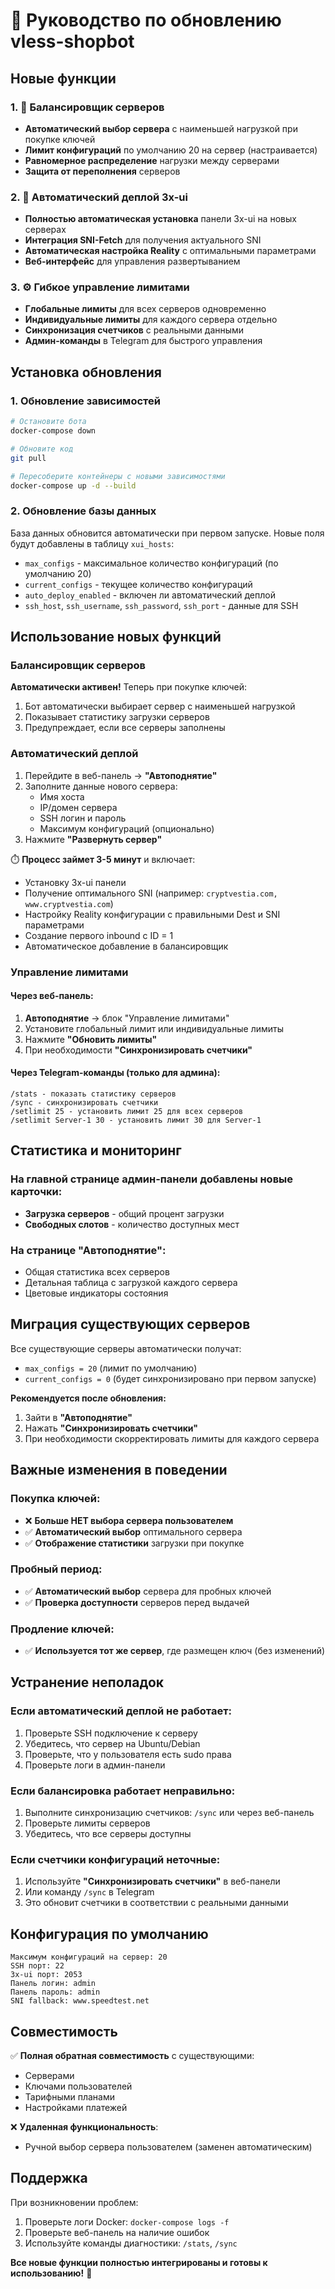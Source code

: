 # 🚀 Руководство по обновлению vless-shopbot

## Новые функции

### 1. 🎯 Балансировщик серверов
- **Автоматический выбор сервера** с наименьшей нагрузкой при покупке ключей
- **Лимит конфигураций** по умолчанию 20 на сервер (настраивается)
- **Равномерное распределение** нагрузки между серверами
- **Защита от переполнения** серверов

### 2. 🚀 Автоматический деплой 3x-ui
- **Полностью автоматическая установка** панели 3x-ui на новых серверах
- **Интеграция SNI-Fetch** для получения актуального SNI
- **Автоматическая настройка Reality** с оптимальными параметрами
- **Веб-интерфейс** для управления развертыванием

### 3. ⚙️ Гибкое управление лимитами
- **Глобальные лимиты** для всех серверов одновременно
- **Индивидуальные лимиты** для каждого сервера отдельно
- **Синхронизация счетчиков** с реальными данными
- **Админ-команды** в Telegram для быстрого управления

## Установка обновления

### 1. Обновление зависимостей

```bash
# Остановите бота
docker-compose down

# Обновите код
git pull

# Пересоберите контейнеры с новыми зависимостями
docker-compose up -d --build
```

### 2. Обновление базы данных

База данных обновится автоматически при первом запуске. Новые поля будут добавлены в таблицу `xui_hosts`:
- `max_configs` - максимальное количество конфигураций (по умолчанию 20)
- `current_configs` - текущее количество конфигураций
- `auto_deploy_enabled` - включен ли автоматический деплой
- `ssh_host`, `ssh_username`, `ssh_password`, `ssh_port` - данные для SSH

## Использование новых функций

### Балансировщик серверов

**Автоматически активен!** Теперь при покупке ключей:
1. Бот автоматически выбирает сервер с наименьшей нагрузкой
2. Показывает статистику загрузки серверов
3. Предупреждает, если все серверы заполнены

### Автоматический деплой

1. Перейдите в веб-панель → **"Автоподнятие"**
2. Заполните данные нового сервера:
   - Имя хоста
   - IP/домен сервера
   - SSH логин и пароль
   - Максимум конфигураций (опционально)
3. Нажмите **"Развернуть сервер"**

⏱️ **Процесс займет 3-5 минут** и включает:
- Установку 3x-ui панели
- Получение оптимального SNI (например: `cryptvestia.com, www.cryptvestia.com`)
- Настройку Reality конфигурации с правильными Dest и SNI параметрами
- Создание первого inbound с ID = 1
- Автоматическое добавление в балансировщик

### Управление лимитами

#### Через веб-панель:
1. **Автоподнятие** → блок "Управление лимитами"
2. Установите глобальный лимит или индивидуальные лимиты
3. Нажмите **"Обновить лимиты"**
4. При необходимости **"Синхронизировать счетчики"**

#### Через Telegram-команды (только для админа):

```
/stats - показать статистику серверов
/sync - синхронизировать счетчики
/setlimit 25 - установить лимит 25 для всех серверов
/setlimit Server-1 30 - установить лимит 30 для Server-1
```

## Статистика и мониторинг

### На главной странице админ-панели добавлены новые карточки:
- **Загрузка серверов** - общий процент загрузки
- **Свободных слотов** - количество доступных мест

### На странице "Автоподнятие":
- Общая статистика всех серверов
- Детальная таблица с загрузкой каждого сервера
- Цветовые индикаторы состояния

## Миграция существующих серверов

Все существующие серверы автоматически получат:
- `max_configs = 20` (лимит по умолчанию)
- `current_configs = 0` (будет синхронизировано при первом запуске)

**Рекомендуется после обновления:**
1. Зайти в **"Автоподнятие"**
2. Нажать **"Синхронизировать счетчики"**
3. При необходимости скорректировать лимиты для каждого сервера

## Важные изменения в поведении

### Покупка ключей:
- ❌ **Больше НЕТ выбора сервера пользователем**
- ✅ **Автоматический выбор** оптимального сервера
- ✅ **Отображение статистики** загрузки при покупке

### Пробный период:
- ✅ **Автоматический выбор** сервера для пробных ключей
- ✅ **Проверка доступности** серверов перед выдачей

### Продление ключей:
- ✅ **Используется тот же сервер**, где размещен ключ (без изменений)

## Устранение неполадок

### Если автоматический деплой не работает:
1. Проверьте SSH подключение к серверу
2. Убедитесь, что сервер на Ubuntu/Debian
3. Проверьте, что у пользователя есть sudo права
4. Проверьте логи в админ-панели

### Если балансировка работает неправильно:
1. Выполните синхронизацию счетчиков: `/sync` или через веб-панель
2. Проверьте лимиты серверов
3. Убедитесь, что все серверы доступны

### Если счетчики конфигураций неточные:
1. Используйте **"Синхронизировать счетчики"** в веб-панели
2. Или команду `/sync` в Telegram
3. Это обновит счетчики в соответствии с реальными данными

## Конфигурация по умолчанию

```
Максимум конфигураций на сервер: 20
SSH порт: 22
3x-ui порт: 2053
Панель логин: admin
Панель пароль: admin
SNI fallback: www.speedtest.net
```

## Совместимость

✅ **Полная обратная совместимость** с существующими:
- Серверами
- Ключами пользователей
- Тарифными планами
- Настройками платежей

❌ **Удаленная функциональность**:
- Ручной выбор сервера пользователем (заменен автоматическим)

## Поддержка

При возникновении проблем:
1. Проверьте логи Docker: `docker-compose logs -f`
2. Проверьте веб-панель на наличие ошибок
3. Используйте команды диагностики: `/stats`, `/sync`

**Все новые функции полностью интегрированы и готовы к использованию!** 🎉
